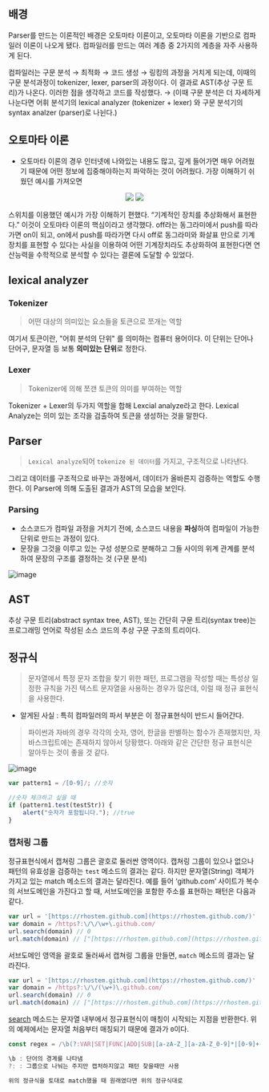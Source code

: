 ## 배경

Parser를 만드는 이론적인 배경은 오토마타 이론이고, 오토마타 이론을 기반으로 컴파일러 이론이 나오게 됐다. 컴파일러를 만드는 여러 계층 중 2가지의 계층을 자주 사용하게 된다.

컴파일러는 구문 분석 → 최적화 → 코드 생성 → 링킹의 과정을 거치게 되는데, 이때의 구문 분석과정이 tokenizer, lexer, parser의 과정이다. 이 결과로 AST(추상 구문 트리)가 나온다. 이러한 점을 생각하고 코드를 작성했다.  → (이때 구문 분석은 더 자세하게 나눈다면 어휘 분석기의 lexical analyzer (tokenizer + lexer) 와 구문 분석기의 syntax analzer (parser)로 나뉜다.)

## 오토마타 이론

- 오토마타 이론의 경우 인터넷에 나와있는 내용도 많고, 깊게 들어가면 매우 어려웠기 때문에 어떤 정보에 집중해야하는지 파악하는 것이 어려웠다. 가장 이해하기 쉬웠던 예시를 가져오면

<p align=center>
  <img src='https://bestowing.github.io/assets/img/2020-09-07/automata1/2.png'>
  <img src='https://bestowing.github.io/assets/img/2020-09-07/automata1/1.png'>
</p>

스위치를 이용했던 예시가 가장 이해하기 편했다. “기계적인 장치를 추상화해서 표현한다.” 이것이 오토마타 이론의 핵심이라고 생각했다. off라는 동그라미에서 push를 따라가면 on이 되고, on에서 push를 따라가면 다시 off로 동그라미와 화살표 만으로 기계장치를 표현할 수 있다는 사실을 이용하여 어떤 기계장치라도 추상화하여 표현한다면 연산능력을 수학적으로 분석할 수 있다는 결론에 도달할 수 있었다.

## lexical analyzer

### **Tokenizer**

> 어떤 대상의 의미있는 요소들을 토큰으로 쪼개는 역할
> 

여기서 토큰이란, "어휘 분석의 단위" 를 의미하는 컴퓨터 용어이다. 이 단위는 단어나 단어구, 문자열 등 보통 **의미있는 단위**로 정한다. 

### **Lexer**

> Tokenizer에 의해 쪼갠 토큰의 의미를 부여하는 역할
> 

Tokenizer + Lexer의 두가지 역할을 합해 Lexcial analyze라고 한다. Lexical Analyze는 의미 있는 조각을 검출하여 토큰을 생성하는 것을 말한다.

## Parser

> `Lexical analyze`되어 `tokenize 된 데이터`를 가지고, 구조적으로 나타낸다.
> 

그리고 데이터를 구조적으로 바꾸는 과정에서, 데이터가 올바른지 검증하는 역할도 수행한다. 이 Parser에 의해 도출된 결과가 AST의 모습을 보인다.

### Parsing

- 소스코드가 컴파일 과정을 거치기 전에, 소스코드 내용을 **파싱**하여 컴파일이 가능한 단위로 만드는 과정이 있다.
- 문장을 그것을 이루고 있는 구성 성분으로 분해하고 그들 사이의 위계 관계를 분석하여 문장의 구조를 결정하는 것 (구문 분석)

![image](https://github.com/noxknow/Web_development_knowledge/assets/122594223/65db8ec3-2a29-4482-ad70-35a3bcb7f9fe)

## AST

추상 구문 트리(abstract syntax tree, AST), 또는 간단히 구문 트리(syntax tree)는 프로그래밍 언어로 작성된 소스 코드의 추상 구문 구조의 트리이다.

## 정규식

> 문자열에서 특정 문자 조합을 찾기 위한 패턴, 프로그램을 작성할 때는 특성상 일정한 규칙을 가진 텍스트 문자열을 사용하는 경우가 많은데, 이럴 때 정규 표현식을 사용한다.
> 
- 알게된 사실 : 특히 컴파일러의 파서 부분은 이 정규표현식이 반드시 들어간다.

> 파이썬과 자바의 경우 각각의 숫자, 영어, 한글을 판별하는 함수가 존재했지만, 자바스크립트에는 존재하지 않아서 당황했다. 아래와 같은 간단한 정규 표현식은 알아두는 것이 좋을 것 같다.
> 

![image](https://github.com/noxknow/Web_development_knowledge/assets/122594223/5d5ea1bb-c66b-4034-9c80-116f49b5151b)

```jsx
var pattern1 = /[0-9]/; //숫자

//숫자 체크하고 싶을 때
if (pattern1.test(testStr)) {
	alert("숫자가 포함됩니다."); //true
}
```

### 캡처링 그룹

정규표현식에서 캡쳐링 그룹은 괄호로 둘러싼 영역이다. 캡쳐링 그룹이 있으나 없으나 패턴의 유효성을 검증하는 `test` 메소드의 결과는 같다. 하지만 문자열(String) 객체가 가지고 있는 match 메소드의 결과는 달라진다. 예를 들어 ‘github.com’ 사이트가 복수의 서브도메인을 가진다고 할 때, 서브도메인을 포함한 주소를 표현하는 패턴은 다음과 같다.

```jsx
var url = '[https://rhostem.github.com](https://rhostem.github.com/)'
var domain = /https?:\/\/\w+\.github.com/
url.search(domain) // 0
url.match(domain) // ["[https://rhostem.github.com](https://rhostem.github.com/)", index: 0, ...]
```

서브도메인 영역을 괄호로 둘러싸서 캡쳐링 그룹을 만들면, `match` 메소드의 결과는 달라진다.

```jsx
var url = '[https://rhostem.github.com](https://rhostem.github.com/)'
var domain = /https?:\/\/(\w+)\.github.com/
url.search(domain) // 0
url.match(domain) // ["[https://rhostem.github.com](https://rhostem.github.com/)", "rhostem", index: 0, ...]
```

[search](https://developer.mozilla.org/en-US/docs/Web/JavaScript/Reference/Global_Objects/String/search) 메소드는 문자열 내부에서 정규표현식이 매칭이 시작되는 지점을 반환한다. 위의 예제에서는 문자열 처음부터 매칭되기 때문에 결과가 `0`이다.

```jsx
const regex = /\b(?:VAR|SET|FUNC|ADD|SUB|[a-zA-Z_][a-zA-Z_0-9]*|[0-9]+(?:\.[0-9]*)?)\b|[;:,=\{\}]/g;

\b : 단어의 경계를 나타냄
?: : 그룹으로 나눠는 주지만 캡처하지않고 패턴 찾을때만 사용

위의 정규식을 토대로 match했을 때 원래였다면 위의 정규식대로 
```
